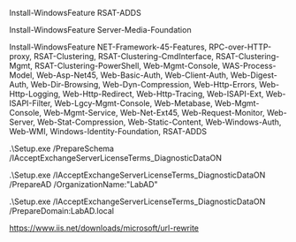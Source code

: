 Install-WindowsFeature RSAT-ADDS

Install-WindowsFeature Server-Media-Foundation

Install-WindowsFeature NET-Framework-45-Features, RPC-over-HTTP-proxy, RSAT-Clustering, RSAT-Clustering-CmdInterface, RSAT-Clustering-Mgmt, RSAT-Clustering-PowerShell, Web-Mgmt-Console, WAS-Process-Model, Web-Asp-Net45, Web-Basic-Auth, Web-Client-Auth, Web-Digest-Auth, Web-Dir-Browsing, Web-Dyn-Compression, Web-Http-Errors, Web-Http-Logging, Web-Http-Redirect, Web-Http-Tracing, Web-ISAPI-Ext, Web-ISAPI-Filter, Web-Lgcy-Mgmt-Console, Web-Metabase, Web-Mgmt-Console, Web-Mgmt-Service, Web-Net-Ext45, Web-Request-Monitor, Web-Server, Web-Stat-Compression, Web-Static-Content, Web-Windows-Auth, Web-WMI, Windows-Identity-Foundation, RSAT-ADDS

.\Setup.exe /PrepareSchema /IAcceptExchangeServerLicenseTerms_DiagnosticDataON

.\Setup.exe /IAcceptExchangeServerLicenseTerms_DiagnosticDataON /PrepareAD /OrganizationName:"LabAD"

 .\Setup.exe /IAcceptExchangeServerLicenseTerms_DiagnosticDataON /PrepareDomain:LabAD.local

 https://www.iis.net/downloads/microsoft/url-rewrite


 
